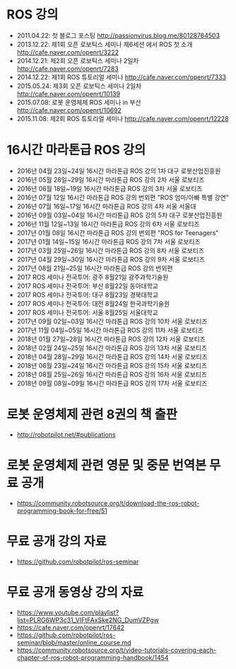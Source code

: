 # ROS 강의
- 2011.04.22: 첫 블로그 포스팅 http://passionvirus.blog.me/80128764503
- 2013.12.22: 제1회 오픈 로보틱스 세미나 제6세션 에서 ROS 첫 소개 http://cafe.naver.com/openrt/3222
- 2014.12.21: 제2회 오픈 로보틱스 세미나 2일차 http://cafe.naver.com/openrt/7283
- 2014.12.22: 제1회 ROS 튜토리얼 세미나 http://cafe.naver.com/openrt/7333
- 2015.05.24: 제3회 오픈 로보틱스 세미나 2일차 http://cafe.naver.com/openrt/10139
- 2015.07.08: 로봇 운영체제 ROS 세미나 in 부산 http://cafe.naver.com/openrt/10692
- 2015.11.08: 제2회 ROS 튜토리얼 세미나 http://cafe.naver.com/openrt/12228

# 16시간 마라톤급 ROS 강의
- 2016년 04월 23일~24일 16시간 마라톤급 ROS 강의 1차 대구 로봇산업진흥원
- 2016년 05월 28일~29일 16시간 마라톤급 ROS 강의 2차 서울 로보티즈
- 2016년 06월 18일~19일 16시간 마라톤급 ROS 강의 3차 서울 로보티즈
- 2016년 07월 12일 16시간 마라톤급 ROS 강의 번외편 "ROS 엄마/아빠 특별 강연"
- 2016년 07월 16일~17일 16시간 마라톤급 ROS 강의 4차 서울 서울대
- 2016년 09월 03일~04일 16시간 마라톤급 ROS 강의 5차 대구 로봇산업진흥원
- 2016년 11월 12일~13일 16시간 마라톤급 ROS 강의 6차 서울 로보티즈
- 2017년 01월 08일 16시간 마라톤급 ROS 강의 번외편 "ROS for Teenagers"
- 2017년 01월 14일~15일 16시간 마라톤급 ROS 강의 7차 서울 로보티즈
- 2017년 03월 25일~26일 16시간 마라톤급 ROS 강의 8차 서울 로보티즈
- 2017년 04월 29일~30일 16시간 마라톤급 ROS 강의 9차 서울 로보티즈
- 2017년 08월 21일~25일 16시간 마라톤급 ROS 강의 번외편
- 2017 ROS 세미나 전국투어: 광주 8월21일 광주과학기술원
- 2017 ROS 세미나 전국투어: 부산 8월22일 동아대학교
- 2017 ROS 세미나 전국투어: 대구 8월23일 경북대학교
- 2017 ROS 세미나 전국투어: 대전 8월24일 한국과학기술원
- 2017 ROS 세미나 전국투어: 서울 8월25일 서울대학교
- 2017년 09월 02일~03일 16시간 마라톤급 ROS 강의 10차 서울 로보티즈
- 2017년 11월 04일~05일 16시간 마라톤급 ROS 강의 11차 서울 로보티즈
- 2018년 01월 27일~28일 16시간 마라톤급 ROS 강의 12차 서울 로보티즈
- 2018년 02월 24일~25일 16시간 마라톤급 ROS 강의 13차 서울 로보티즈
- 2018년 04월 28일~29일 16시간 마라톤급 ROS 강의 14차 서울 로보티즈
- 2018년 06월 23일~24일 16시간 마라톤급 ROS 강의 15차 서울 로보티즈
- 2018년 08월 25일~26일 16시간 마라톤급 ROS 강의 16차 서울 로보티즈
- 2018년 09월 08일~09일 16시간 마라톤급 ROS 강의 17차 서울 로보티즈

# 로봇 운영체제 관련 8권의 책 출판
- http://robotpilot.net/#publications

# 로봇 운영체제 관련 영문 및 중문 번역본 무료 공개
- https://community.robotsource.org/t/download-the-ros-robot-programming-book-for-free/51

# 무료 공개 강의 자료
- https://github.com/robotpilot/ros-seminar

# 무료 공개 동영상 강의 자료
- https://www.youtube.com/playlist?list=PLRG6WP3c31_VIFtFAxSke2NG_DumVZPgw
- https://cafe.naver.com/openrt/17642
- https://github.com/robotpilot/ros-seminar/blob/master/online_course.md
- https://community.robotsource.org/t/video-tutorials-covering-each-chapter-of-ros-robot-programming-handbook/1454
